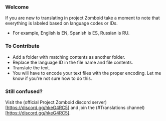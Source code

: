 ### Welcome
If you are new to translating in project Zomboid take a moment to note that everything is labeled based on language codes or IDs. 
- For example, English is EN, Spanish is ES, Russian is RU.

### To Contribute
- Add a folder with matching contents as another folder.
- Replace the language ID in the file name and file contents.
- Translate the text.
- You will have to encode your text files with the proper encoding. Let me know if you're not sure how to do this.

### Still confused?
Visit the (official Project Zomboid discord server)[https://discord.gg/hkeG4RC5] and join the (#Translations channel)[https://discord.gg/hkeG4RC5].
